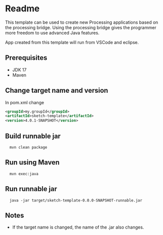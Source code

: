 # Readme

This template can be used to create new Processing applications based
on the processing bridge. Using the processing bridge gives the programmer
more freedom to use advanced Java features.

App created from this template will run from VSCode and eclipse.

## Prerequisites

- JDK 17
- Maven

## Change target name and version

In pom.xml change

  ```xml
  <groupId>my.groupId</groupId>
  <artifactId>sketch-template</artifactId>
  <version>4.0.1-SNAPSHOT</version>
  ```

## Build runnable jar

  ```shell
    mvn clean package
  ```

## Run using Maven

  ```shell
    mvn exec:java
  ```

## Run runnable jar

  ```shell
    java -jar target/sketch-template-0.0.0-SNAPSHOT-runnable.jar
  ```

## Notes

- If the target name is changed, the name of the .jar also changes.
